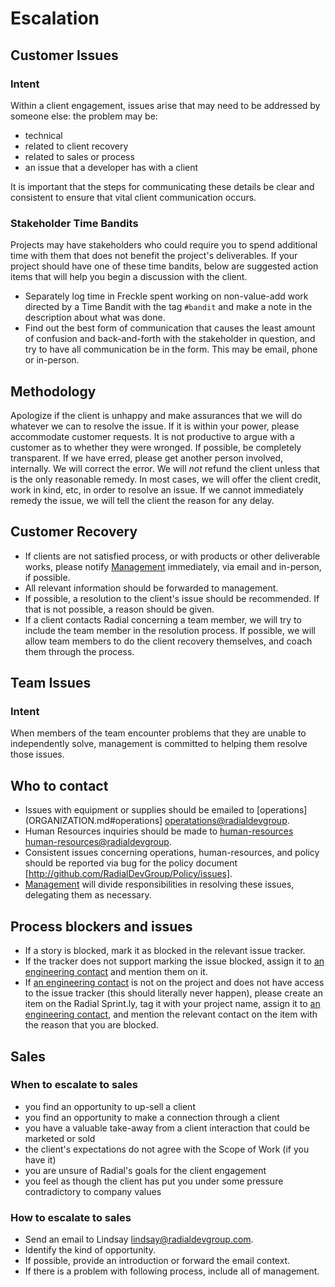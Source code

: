 # Escalation

## Customer Issues
### Intent
Within a client engagement, issues arise that may need to be addressed by someone else: the problem may be:

* technical
* related to client recovery
* related to sales or process
* an issue that a developer has with a client

It is important that the steps for communicating these details be clear and consistent to ensure that vital client communication occurs.

### Stakeholder Time Bandits
Projects may have stakeholders who could require you to spend additional time with them that does not benefit the project's deliverables. If your project should have one of these time bandits, below are suggested action items that will help you begin a discussion with the client.
* Separately log time in Freckle spent working on non-value-add work directed by a Time Bandit with the tag `#bandit` and make a note in the description about what was done.
* Find out the best form of communication that causes the least amount of confusion and back-and-forth with the stakeholder in question, and try to have all communication be in the form. This may be email, phone or in-person.

## Methodology
Apologize if the client is unhappy and make assurances that we will do whatever we can to resolve the issue. If it is within your power, please accommodate customer requests. It is not productive to argue with a customer as to whether they were wronged. If possible, be completely transparent. If we have erred, please get another person involved, internally. We will correct the error.  We will _not_ refund the client unless that is the only reasonable remedy.  In most cases, we will offer the client credit, work in kind, etc, in order to resolve an issue.  If we cannot immediately remedy the issue, we will tell the client the reason for any delay.

## Customer Recovery
- If clients are not satisfied process, or with products or other deliverable works, please notify  [Management](ORGANIZATION.md#management) immediately, via email and in-person, if possible.
- All relevant information should be forwarded to management.
- If possible, a resolution to the client's issue should be recommended.  If that is not possible, a reason should be given.
- If a client contacts Radial concerning a team member, we will try to include the team member in the resolution process.  If possible, we will allow team members to do the client recovery themselves, and coach them through the process.

## Team Issues
### Intent
When members of the team encounter problems that they are unable to independently solve, management is committed to helping them resolve those issues.

## Who to contact
- Issues with equipment or supplies should be emailed to [operations](ORGANIZATION.md#operations] [operatations@radialdevgroup](mailto:operatations@radialdevgroup).
- Human Resources inquiries should be made to [human-resources](ORGANIZATION.md#human-resources) [human-resources@radialdevgroup](mailto:human-resources@radialdevgroup).
- Consistent issues concerning operations, human-resources, and policy should be reported via bug for the policy document [http://github.com/RadialDevGroup/Policy/issues].
- [Management](ORGANIZATION.md#management) will divide responsibilities in resolving these issues, delegating them as necessary.

## Process blockers and issues
- If a story is blocked, mark it as blocked in the relevant issue tracker.
- If the tracker does not support marking the issue blocked, assign it to [an engineering contact](ORGANIZATION.md#technology-and-engineering) and mention them on it.
- If [an engineering contact](ORGANIZATION.md#technology-and-engineering) is not on the project and does not have access to the issue tracker (this should literally never happen), please create an item on the Radial Sprint.ly, tag it with your project name, assign it to [an engineering contact](ORGANIZATION.md#technology-and-engineering), and mention the relevant contact on the item with the reason that you are blocked.

## Sales
### When to escalate to sales
- you find an opportunity to up-sell a client
- you find an opportunity to make a connection through a client
- you have a valuable take-away from a client interaction that could be marketed or sold
- the client's expectations do not agree with the Scope of Work (if you have it)
- you are unsure of Radial's goals for the client engagement
- you feel as though the client has put you under some pressure contradictory to company values

### How to escalate to sales
- Send an email to Lindsay [lindsay@radialdevgroup.com](mailto:lindsay@radialdevgroup.com).
- Identify the kind of opportunity.
- If possible, provide an introduction or forward the email context.
- If there is a problem with following process, include all of management.
